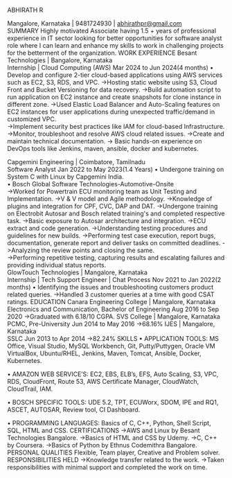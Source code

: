 ABHIRATH R

Mangalore, Karnataka | 9481724930 | abhirathpr@gmail.com	
SUMMARY
Highly motivated Associate having 1.5 + years of professional experience in IT sector looking for better opportunities for software analyst role where I can learn and enhance my skills to work in challenging projects for the betterment of the organization. 
WORK EXPERIENCE
Besant Technologies | Bangalore, Karnataka				
        Internship | Cloud Computing (AWS)                                 Mar 2024 to Jun 2024(4 months)
•	Develop and configure 2-tier cloud-based applications using AWS services such as EC2, S3, RDS, and VPC.
->Hosting static website using S3, Cloud Front and Bucket Versioning for data recovery.
->Build automation script to run application on EC2 instance and create snapshots for 
   clone instance in different zone.
->Used Elastic Load Balancer and Auto-Scaling features on EC2 instances for user
    applications during unexpected traffic/demand in customized VPC.      
->Implement security best practices like IAM for cloud-based Infrastructure.
->Monitor, troubleshoot and resolve AWS cloud related issues.
->Create and maintain technical documentation.
-> Basic hands-on experience on DevOps tools like Jenkins, maven, ansible, docker and
    kubernetes.

Capgemini Engineering | Coimbatore, Tamilnadu						
  Software Analyst	                                                         Jan 2022 to May 2023(1.4 Years)
•	Undergone training on System C with Linux by Capgemini India.                             
•	Bosch Global Software Technologies-Automotive-Onsite    
     ->Worked for Powertrain ECU monitoring team as Unit Testing and Implementation.
     ->V & V model and Agile methodology.
     ->Knowledge of plugins and integration for CPF, CVC, DAP and DAT.
     ->Undergone training on Electrobit Autosar and Bosch related training's and completed respective task.
     ->Basic exposure to Autosar architecture and integration.
          ->ECU extract and code generation.
     ->Understanding testing procedures and guidelines for new builds.
     ->Performing test case execution, report bugs, documentation, generate report and deliver tasks on committed deadlines.
     ->Analyzing the review points and closing the same.  
     ->Performing repetitive testing, capturing results and escalating failures and providing individual status reports.                  
GlowTouch Technologies | Mangalore, Karnataka					
 Internship | Tech Support Engineer | Chat Process	      Nov 2021 to Jan 2022(2 months)
•	Identifying the issues and troubleshooting customers product related queries.
       ->Handled 3 customer queries at a time with good CSAT ratings.
EDUCATION
Canara Engineering College | Mangalore, Karnataka					
 Electronics and Communication, Bachelor of Engineering	            Aug 2016 to Sep 2020
->Graduated with 6.18/10 CGPA.
SVS College | Mangalore, Karnataka					
 PCMC, Pre-University	                                                                Jun 2014 to May 2016
->68.16%
IJES | Mangalore, Karnataka					
 SSLC                                                                                                     Jun 2013 to Apr 2014
->82.24%
SKILLS
•	APPLICATION TOOLS:
MS Office, Visual Studio, MySQL Workbench, Git, Putty/Puttygen, Oracle VM VirtualBox, Ubuntu/RHEL, Jenkins, Maven, Tomcat, Ansible, Docker, Kubernetes.

•	AMAZON WEB SERVICE’S:
EC2, EBS, ELB’s, EFS, Auto Scaling, S3, VPC, RDS, CloudFront, Route 53, AWS Certificate Manager, CloudWatch, CloudTrail, IAM.

•	BOSCH SPECIFIC TOOLS: 
UDE 5.2, TPT, ECUWorx, SDOM, IPE and RQ1, ASCET, AUTOSAR, Review tool, CI Dashboard.

•	PROGRAMMING LANGUAGES:
Basics of C, C++, Python, Shell Script, SQL, HTML and CSS.
CERTIFICATIONS
->AWS and Linux by Besant Technologies Bangalore.
->Basics of HTML and CSS by Udemy.
->C, C++ by Coursera.
->Basics of Python by Ethnus Codemithra Bangalore.
PERSONAL QUALITIES
Flexible, Team player, Creative and Problem solver.
RESPONSIBILITIES HELD
->Knowledge transfer related to the work.
->Taken responsibilities with minimal support and completed the work on time.
